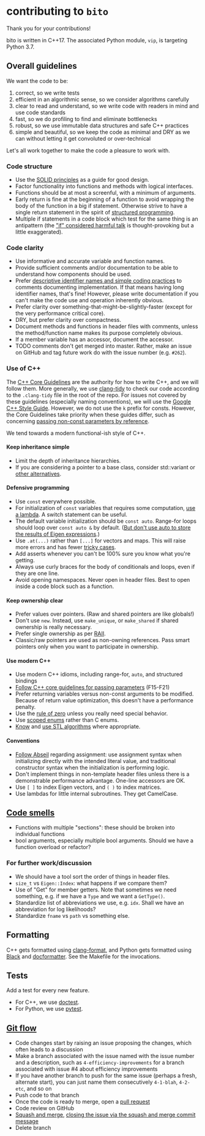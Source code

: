 # contributing to `bito`

Thank you for your contributions!

bito is written in C++17.
The associated Python module, `vip`, is targeting Python 3.7.


## Overall guidelines

We want the code to be:

1. correct, so we write tests
1. efficient in an algorithmic sense, so we consider algorithms carefully
1. clear to read and understand, so we write code with readers in mind and use code standards
1. fast, so we do profiling to find and eliminate bottlenecks
1. robust, so we use immutable data structures and safe C++ practices
1. simple and beautiful, so we keep the code as minimal and DRY as we can without letting it get convoluted or over-technical

Let's all work together to make the code a pleasure to work with.


### Code structure

* Use the [SOLID principles](https://www.youtube.com/watch?v=Ntraj80qN2k&ab_channel=CppCon) as a guide for good design.
* Factor functionality into functions and methods with logical interfaces.
* Functions should be at most a screenful, with a minimum of arguments.
* Early return is fine at the beginning of a function to avoid wrapping the body of the function in a big if statement. Otherwise strive to have a single return statement in the spirit of [structured programming](https://en.wikipedia.org/wiki/Structured_programming#Early_exit).
* Multiple if statements in a code block which test for the same thing is an antipattern (the ["if" considered harmful talk](https://www.youtube.com/watch?v=z43bmaMwagI&ab_channel=DevWeekEvents) is thought-provoking but a little exaggerated).


### Code clarity

* Use informative and accurate variable and function names.
* Provide sufficient comments and/or documentation to be able to understand how components should be used.
* Prefer [descriptive identifier names and simple coding practices](https://blog.codinghorror.com/coding-without-comments/) to comments documenting implementation.
  If that means having long identifier names, that's fine!
  However, please write documentation if you can't make the code use and operation inherently obvious.
* Prefer clarity over something-that-might-be-slightly-faster (except for the very performance critical core).
* DRY, but prefer clarity over compactness.
* Document methods and functions in header files with comments, unless the method/function name makes its purpose completely obvious.
* If a member variable has an accessor, document the accessor.
* TODO comments don't get merged into master. Rather, make an issue on GitHub and tag future work do with the issue number (e.g. `#262`).


### Use of C++

The [C++ Core Guidelines](https://isocpp.github.io/CppCoreGuidelines/CppCoreGuidelines) are the authority for how to write C++, and we will follow them.
More generally, we use [clang-tidy](https://clang.llvm.org/extra/clang-tidy/) to check our code according to the `.clang-tidy` file in the root of the repo.
For issues not covered by these guidelines (especially naming conventions), we will use the [Google C++ Style Guide](https://google.github.io/styleguide/cppguide.html).
However, we do not use the `k` prefix for consts.
However, the Core Guidelines take priority when these guides differ, such as concerning [passing non-const parameters by reference](https://github.com/isocpp/CppCoreGuidelines/blob/master/CppCoreGuidelines.md#Rf-inout).

We tend towards a modern functional-ish style of C++.

#### Keep inheritance simple

* Limit the depth of inheritance hierarchies.
* If you are considering a pointer to a base class, consider std::variant or [other alternatives](https://www.youtube.com/watch?v=fwXaRH5ffJM&ab_channel=MUCplusplus).

#### Defensive programming

* Use `const` everywhere possible.
* For initialization of `const` variables that requires some computation, [use a lambda](https://herbsutter.com/2013/04/05/complex-initialization-for-a-const-variable/). A switch statement can be useful.
* The default variable initialization should be `const auto`. Range-for loops should loop over `const auto &` by default. ([But don't use auto to store the results of Eigen expressions](https://eigen.tuxfamily.org/dox/TopicPitfalls.html).)
* Use `.at(...)` rather than `[...]` for vectors and maps. This will raise more errors and has fewer [tricky cases](https://stackoverflow.com/a/10821453/467327).
* Add asserts whenever you can't be 100% sure you know what you're getting.
* Always use curly braces for the body of conditionals and loops, even if they are one line.
* Avoid opening namespaces. Never open in header files. Best to open inside a code block such as a function.

#### Keep ownership clear

* Prefer values over pointers. (Raw and shared pointers are like globals!)
* Don't use `new`. Instead, use `make_unique`, or `make_shared` if shared ownership is really necessary.
* Prefer single ownership as per [RAII](https://en.cppreference.com/w/cpp/language/raii).
* Classic/raw pointers are used as non-owning references. Pass smart pointers only when you want to participate in ownership.

#### Use modern C++

* Use modern C++ idioms, including range-for, `auto`, and structured bindings
* [Follow C++ core guidelines for passing parameters](https://isocpp.github.io/CppCoreGuidelines/CppCoreGuidelines#fcall-parameter-passing) (F15-F21)
* Prefer returning variables versus non-const arguments to be modified. Because of return value optimization, this doesn't have a performance penalty.
* Use the [rule of zero](https://en.cppreference.com/w/cpp/language/rule_of_three) unless you really need special behavior.
* Use [scoped enums](https://abseil.io/tips/86) rather than C enums.
* [Know](https://www.youtube.com/watch?v=bXkWuUe9V2I&ab_channel=ACCUConference) and [use STL algorithms](https://www.youtube.com/watch?v=W2tWOdzgXHA&ab_channel=25msr) where appropriate.

#### Conventions

* [Follow Abseil](https://abseil.io/tips/88) regarding assignment: use assignment syntax when initializing directly with the intended literal value, and traditional constructor syntax when the initialization is performing logic.
* Don't implement things in non-template header files unless there is a demonstrable performance advantage. One-line accessors are OK.
* Use `[ ]` to index Eigen vectors, and `( )` to index matrices.
* Use lambdas for little internal subroutines. They get CamelCase.


## [Code smells](https://www.youtube.com/watch?v=f_tLQl0wLUM&ab_channel=CppCon)

* Functions with multiple "sections": these should be broken into individual functions
* bool arguments, especially multiple bool arguments. Should we have a function overload or refactor?


### For further work/discussion

* We should have a tool sort the order of things in header files.
* `size_t` vs `Eigen::Index`: what happens if we compare them?
* Use of "Get" for member getters. Note that sometimes we need something, e.g. if we have a `Type` and we want a `GetType()`.
* Standardize list of abbreviations we use, e.g. `idx`. Shall we have an abbreviation for log likelihoods?
* Standardize `fname` vs `path` vs something else.


## Formatting

C++ gets formatted using [clang-format](https://clang.llvm.org/docs/ClangFormat.html), and Python gets formatted using [Black](https://black.readthedocs.io/en/stable/) and [docformatter](https://pypi.org/project/docformatter/).
See the Makefile for the invocations.


## Tests

Add a test for every new feature.

* For C++, we use [doctest](https://github.com/onqtam/doctest).
* For Python, we use [pytest](https://docs.pytest.org/en/latest/).


## [Git flow](https://guides.github.com/introduction/flow/)

* Code changes start by raising an issue proposing the changes, which often leads to a discussion
* Make a branch associated with the issue named with the issue number and a description, such as `4-efficiency-improvements` for a branch associated with issue #4 about efficiency improvements
* If you have another branch to push for the same issue (perhaps a fresh, alternate start), you can just name them consecutively `4-1-blah`, `4-2-etc`, and so on
* Push code to that branch
* Once the code is ready to merge, open a [pull request](https://help.github.com/articles/using-pull-requests/)
* Code review on GitHub
* [Squash and merge](https://help.github.com/en/articles/merging-a-pull-request), [closing the issue via the squash and merge commit message](https://help.github.com/articles/closing-issues-via-commit-messages/)
* Delete branch
